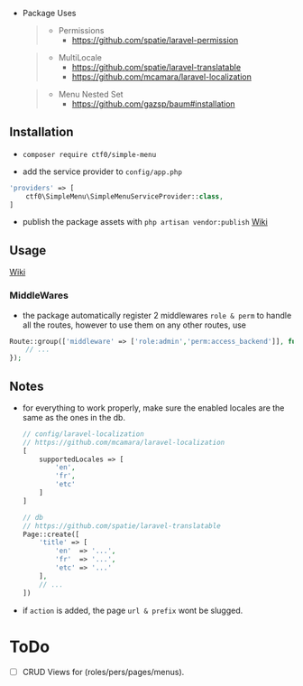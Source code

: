 - Package Uses
    > - Permissions
    >   - https://github.com/spatie/laravel-permission

    > - MultiLocale
    >   - https://github.com/spatie/laravel-translatable
    >   - https://github.com/mcamara/laravel-localization

    > - Menu Nested Set
    >   - https://github.com/gazsp/baum#installation

## Installation

- `composer require ctf0/simple-menu`

- add the service provider to `config/app.php`
```php
'providers' => [
    ctf0\SimpleMenu\SimpleMenuServiceProvider::class,
]
```

- publish the package assets with `php artisan vendor:publish` [Wiki](https://github.com/ctf0/simple-menu/wiki/Config)

## Usage

[Wiki](https://github.com/ctf0/simple-menu/wiki/Usage)

### MiddleWares
- the package automatically register 2 middlewares `role & perm` to handle all the routes, however to use them on any other routes, use
```php
Route::group(['middleware' => ['role:admin','perm:access_backend']], function () {
    // ...
});
```

## Notes

- for everything to work properly, make sure the enabled locales are the same as the ones in the db.
    ```php
    // config/laravel-localization
    // https://github.com/mcamara/laravel-localization
    [
        supportedLocales => [
            'en',
            'fr',
            'etc'
        ]
    ]

    // db
    // https://github.com/spatie/laravel-translatable
    Page::create([
        'title' => [
            'en'  => '...',
            'fr'  => '...',
            'etc' => '...'
        ],
        // ...
    ])
    ```

- if `action` is added, the page `url & prefix` wont be slugged.

# ToDo

* [ ] CRUD Views for (roles/pers/pages/menus).
